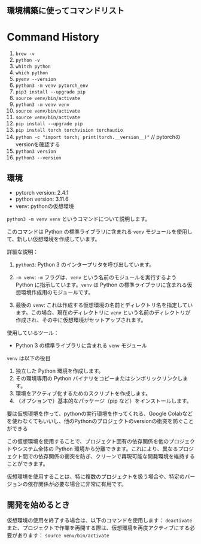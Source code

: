 ## 環境構築に使ってコマンドリスト
# Command History

1. `brew -v`
2. `python -v`
3. `whitch python`
4. `which python`
5. `pyenv --version`
6. `python3 -m venv pytorch_env`
7. `pip3 install --upgrade pip`
8. `source venv/bin/activate`
9. `python3 -m venv venv`
10. `source venv/bin/activate`
11. `source venv/bin/activate`
12. `pip install --upgrade pip`
13. `pip install torch torchvision torchaudio`
14. `python -c "import torch; print(torch.__version__)"` // pytorchのversionを確認する
15. `python3 version`
16. `python3 --version`

## 環境
- pytorch version: 2.4.1
- python version: 3.11.6
- venv: pythonの仮想環境

`python3 -m venv venv` というコマンドについて説明します。

このコマンドは Python の標準ライブラリに含まれる `venv` モジュールを使用して、新しい仮想環境を作成しています。

詳細な説明：

1. `python3`: Python 3 のインタープリタを呼び出しています。

2. `-m venv`: `-m` フラグは、`venv` という名前のモジュールを実行するよう Python に指示しています。`venv` は Python の標準ライブラリに含まれる仮想環境作成用のモジュールです。

3. 最後の `venv`: これは作成する仮想環境の名前とディレクトリ名を指定しています。この場合、現在のディレクトリに `venv` という名前のディレクトリが作成され、その中に仮想環境がセットアップされます。

使用しているツール：
- Python 3 の標準ライブラリに含まれる `venv` モジュール

`venv` は以下の役目

1. 独立した Python 環境を作成します。
2. その環境専用の Python バイナリをコピーまたはシンボリックリンクします。
3. 環境をアクティブ化するためのスクリプトを作成します。
4. （オプションで）基本的なパッケージ（pip など）をインストールします。

要は仮想環境を作って、pythonの実行環境を作ってくれる、Google Colabなどを使わなくてもいいし、他のPythonのプロジェクトのversionの衝突を防ぐことができる

この仮想環境を使用することで、プロジェクト固有の依存関係を他のプロジェクトやシステム全体の Python 環境から分離できます。これにより、異なるプロジェクト間での依存関係の衝突を防ぎ、クリーンで再現可能な開発環境を維持することができます。

仮想環境を使用することは、特に複数のプロジェクトを扱う場合や、特定のバージョンの依存関係が必要な場合に非常に有用です。

## 開発を始めるとき

仮想環境の使用を終了する場合は、以下のコマンドを使用します：
`deactivate`
また、プロジェクトで作業を再開する際は、仮想環境を再度アクティブにする必要があります：
`source venv/bin/activate`